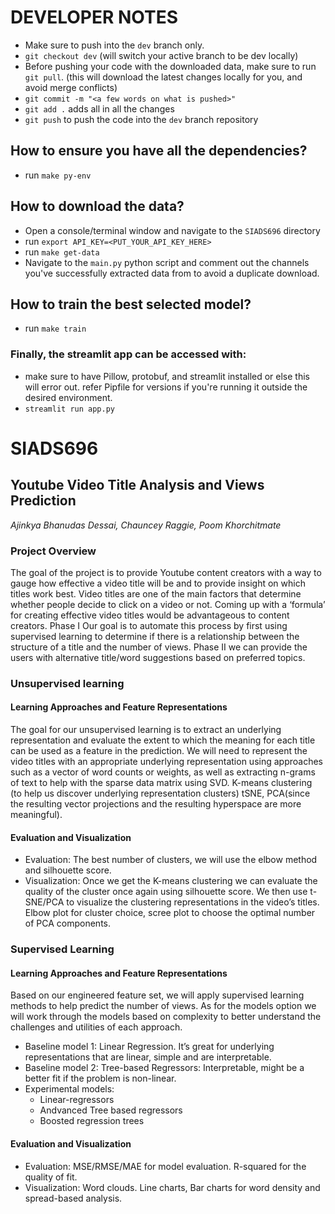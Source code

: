 # DEVELOPER NOTES
- Make sure to push into the `dev` branch only.
- `git checkout dev` (will switch your active branch to be dev locally)
- Before pushing your code with the downloaded data, make sure to run `git pull`. (this will download the latest changes locally for you, and avoid merge conflicts)
- `git commit -m "<a few words on what is pushed>"`
- `git add .` adds all in all the changes
- `git push` to push the code into the `dev` branch repository

## How to ensure you have all the dependencies?
- run `make py-env`

## How to download the data?
- Open a console/terminal window and navigate to the `SIADS696` directory
- run `export API_KEY=<PUT_YOUR_API_KEY_HERE>` 
- run `make get-data`
- Navigate to the `main.py` python script and comment out the channels you've successfully extracted data from to avoid a duplicate download.

## How to train the best selected model?
- run `make train`

### Finally, the streamlit app can be accessed with:
- make sure to have Pillow, protobuf, and streamlit installed or else this will error out. refer Pipfile for versions if you're running it outside the desired environment.
- `streamlit run app.py` 

# SIADS696
## Youtube Video Title Analysis and Views Prediction
<i>Ajinkya Bhanudas Dessai, Chauncey Raggie, Poom Khorchitmate</i>

### Project Overview
The goal of the project is to provide Youtube content creators with a way to gauge how effective a video title will be and to provide insight on which titles work best. Video titles are one of the main factors that determine whether people decide to click on a video or not. Coming up with a ‘formula’ for creating effective video titles would be advantageous to content creators. Phase I Our goal is to automate this process by first using supervised learning to determine if there is a relationship between the structure of a title and the number of views. Phase II we can provide the users with alternative title/word suggestions based on preferred topics.
### Unsupervised learning
#### Learning Approaches and Feature Representations
The goal for our unsupervised learning is to extract an underlying representation and evaluate the extent to which the meaning for each title can be used as a feature in the prediction. We will need to represent the video titles with an appropriate underlying representation using approaches such as a vector of word counts or weights, as well as extracting n-grams of text to help with the sparse data matrix using SVD.
K-means clustering (to help us discover underlying representation clusters)
tSNE, PCA(since the resulting vector projections and the resulting hyperspace are more meaningful).
#### Evaluation and Visualization
- Evaluation:
 The  best number of clusters, we will use the elbow method and silhouette score. 
- Visualization:
Once we get the K-means clustering we can evaluate the quality of the cluster once again using silhouette score. We then use t-SNE/PCA to visualize the clustering representations in the video’s titles.
Elbow plot for cluster choice, scree plot to choose the optimal number of PCA components.
### Supervised Learning
#### Learning Approaches and Feature Representations
Based on our engineered feature set, we will apply supervised learning methods to help predict the number of views. As for the models option we will work through the models based on complexity to better understand the challenges and utilities of each approach.
- Baseline model 1: Linear Regression. It’s great for underlying representations that are linear, simple and are interpretable.
- Baseline model 2: Tree-based Regressors: Interpretable, might be a better fit if the problem is non-linear.
- Experimental models:
  - Linear-regressors
  - Andvanced Tree based regressors
  - Boosted regression trees
#### Evaluation and Visualization
- Evaluation:
MSE/RMSE/MAE for model evaluation.
R-squared for the quality of fit.
- Visualization:
Word clouds.
Line charts, Bar charts for word density and spread-based analysis.

